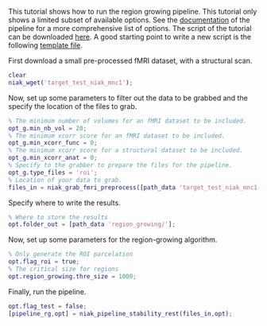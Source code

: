 This tutorial shows how to run the region growing pipeline. This tutorial only shows a limited subset of available options. See the [documentation](http://niak.simexp-lab.org/pipe_region_growing.html) of the pipeline for a more comprehensive list of options. The script of the tutorial can be downloaded [here](https://raw.githubusercontent.com/SIMEXP/niak_tutorials/master/region_growing/niak_tutorial_region_growing.m). A good starting point to write a new script is the following [template file](https://github.com/SIMEXP/niak/blob/master/template/niak_template_region_growing.m).

First download a small pre-processed fMRI dataset, with a structural scan. 

```matlab
clear
niak_wget('target_test_niak_mnc1');
```

Now, set up some parameters to filter out the data to be grabbed and the specify the location of the files to grab.

```matlab
% The minimum number of volumes for an fMRI dataset to be included.
opt_g.min_nb_vol = 20;  
% The minimum xcorr score for an fMRI dataset to be included.
opt_g.min_xcorr_func = 0; 
% The minimum xcorr score for a structural dataset to be included.
opt_g.min_xcorr_anat = 0; 
% Specify to the grabber to prepare the files for the pipeline.
opt_g.type_files = 'roi'; 
% Location of your data to grab.
files_in = niak_grab_fmri_preprocess([path_data 'target_test_niak_mnc1-' gb_niak_target_test '/demoniak_preproc/'],opt_g); 
```

Specify where to write the results.
```matlab
% Where to store the results
opt.folder_out = [path_data 'region_growing/']; 
```

Now, set up some parameters for the region-growing algorithm.
```matlab
% Only generate the ROI parcelation
opt.flag_roi = true; 
% The critical size for regions  
opt.region_growing.thre_size = 1000; 
```

Finally, run the pipeline.
```matlab
opt.flag_test = false;
[pipeline_rg,opt] = niak_pipeline_stability_rest(files_in,opt);
```
